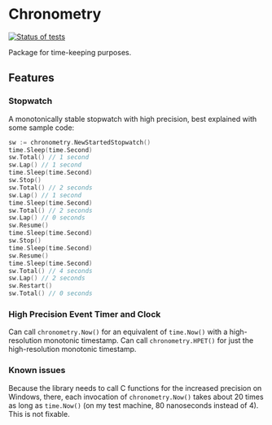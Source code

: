 # Chronometry

<p align="left">
  <a href="https://github.com/Zyl9393/chronometry/tree/master"><img alt="Status of tests" title="Status of tests" src="https://github.com/Zyl9393/chronometry/workflows/Tests/badge.svg?branch=master"></a>
</p>

Package for time-keeping purposes.

## Features

### Stopwatch
A monotonically stable stopwatch with high precision, best explained with some sample code:

```go
sw := chronometry.NewStartedStopwatch()
time.Sleep(time.Second)
sw.Total() // 1 second
sw.Lap() // 1 second
time.Sleep(time.Second)
sw.Stop()
sw.Total() // 2 seconds
sw.Lap() // 1 second
time.Sleep(time.Second)
sw.Total() // 2 seconds
sw.Lap() // 0 seconds
sw.Resume()
time.Sleep(time.Second)
sw.Stop()
time.Sleep(time.Second)
sw.Resume()
time.Sleep(time.Second)
sw.Total() // 4 seconds
sw.Lap() // 2 seconds
sw.Restart()
sw.Total() // 0 seconds
```

### High Precision Event Timer and Clock
Can call `chronometry.Now()` for an equivalent of `time.Now()` with a high-resolution monotonic timestamp. Can call `chronometry.HPET()` for just the high-resolution monotonic timestamp.

### Known issues
Because the library needs to call C functions for the increased precision on Windows, there, each invocation of `chronometry.Now()` takes about 20 times as long as `time.Now()` (on my test machine, 80 nanoseconds instead of 4). This is not fixable.
